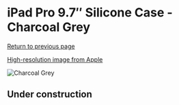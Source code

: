 # iPad Pro 9.7″ Silicone Case - Charcoal Grey

[Return to previous page](/ipad_pro97)

[High-resolution image from Apple](https://store.storeimages.cdn-apple.com/8756/as-images.apple.com/is/MM1Y2?wid=4500&hei=4500&fmt=png)

<div style="width: 512px"><img src="/almost_uncompressed/MM1Y2.webp" alt="Charcoal Grey"></div>

## Under construction
